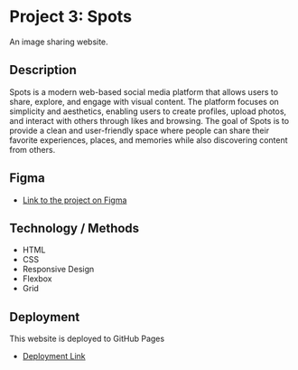 # Project 3: Spots

An image sharing website.

## Description

Spots is a modern web-based social media platform that allows users to share, explore, and engage with visual content. The platform focuses on simplicity and aesthetics, enabling users to create profiles, upload photos, and interact with others through likes and browsing. The goal of Spots is to provide a clean and user-friendly space where people can share their favorite experiences, places, and memories while also discovering content from others.

## Figma

- [Link to the project on Figma](https://www.figma.com/file/BBNm2bC3lj8QQMHlnqRsga/Sprint-3-Project-%E2%80%94-Spots?type=design&node-id=2%3A60&mode=design&t=afgNFybdorZO6cQo-1)

## Technology / Methods

- HTML
- CSS
- Responsive Design
- Flexbox
- Grid

## Deployment

This website is deployed to GitHub Pages

- [Deployment Link](https://freddygkk.github.io/se_project_spots/)
